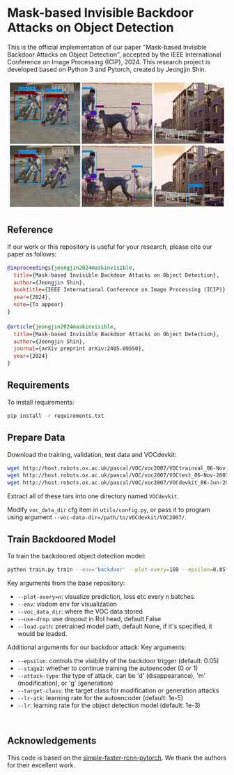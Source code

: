 # Mask-based Invisible Backdoor Attacks on Object Detection

This is the official implementation of our paper "Mask-based Invisible Backdoor Attacks on Object Detection", accepted by the IEEE International Conference on Image Processing (ICIP), 2024. This research project is developed based on Python 3 and Pytorch, created by Jeongjin Shin.


<img src="./imgs/example.jpg" width="550px" height="300px" title="inter_area"/>

## Reference

If our work or this repository is useful for your research, please cite our paper as follows:

```bibtex
@inproceedings{jeongjin2024maskinvisible,
  title={Mask-based Invisible Backdoor Attacks on Object Detection},
  author={Jeongjin Shin},
  booktitle={IEEE International Conference on Image Processing (ICIP)},
  year={2024},
  note={To appear}
}

@article{jeongjin2024maskinvisible,
  title={Mask-based Invisible Backdoor Attacks on Object Detection},
  author={Jeongjin Shin},
  journal={arXiv preprint arXiv:2405.09550},
  year={2024}
}
```

## Requirements

To install requirements:

```bash
pip install -r requirements.txt
```

## Prepare Data

Download the training, validation, test data and VOCdevkit:

```bash
wget http://host.robots.ox.ac.uk/pascal/VOC/voc2007/VOCtrainval_06-Nov-2007.tar
wget http://host.robots.ox.ac.uk/pascal/VOC/voc2007/VOCtest_06-Nov-2007.tar 
wget http://host.robots.ox.ac.uk/pascal/VOC/voc2007/VOCdevkit_08-Jun-2007.tar
```

Extract all of these tars into one directory named `VOCdevkit`.

Modify `voc_data_dir` cfg item in `utils/config.py`, or pass it to program using argument `--voc-data-dir=/path/to/VOCdevkit/VOC2007/`.

## Train Backdoored Model

To train the backdoored object detection model:
```bash
python train.py train --env='backdoor' --plot-every=100 --epsilon=0.05 --stage2=0 --attack-type='d' --target-class=14 --lr-atk=1e-5 --lr=0.001
```
Key arguments from the base repository:
- `--plot-every=n`: visualize prediction, loss etc every n batches.
- `--env`: visdom env for visualization
- `--voc_data_dir`: where the VOC data stored
- `--use-drop`: use dropout in RoI head, default False
- `--load-path`: pretrained model path, default None, if it's specified, it would be loaded.

Additional arguments for our backdoor attack:
Key arguments:
- `--epsilon`: controls the visibility of the backdoor trigger (default: 0.05)
- `--stage2`: whether to continue training the autoencoder (0 or 1)
- `--attack-type`: the type of attack, can be 'd' (disappearance), 'm' (modification), or 'g' (generation)
- `--target-class`: the target class for modification or generation attacks
- `--lr-atk`: learning rate for the autoencoder (default: 1e-5)
- `--lr`: learning rate for the object detection model (default: 1e-3)

<br>

## Acknowledgements

This code is based on the [simple-faster-rcnn-pytorch](https://github.com/chenyuntc/simple-faster-rcnn-pytorch).
We thank the authors for their excellent work.
